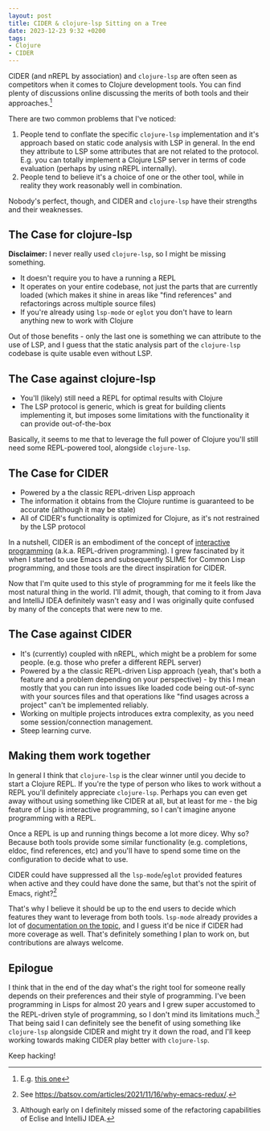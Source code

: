 ```yaml
---
layout: post
title: CIDER & clojure-lsp Sitting on a Tree
date: 2023-12-23 9:32 +0200
tags:
- Clojure
- CIDER
---
```


CIDER (and nREPL by association) and `clojure-lsp` are often seen as competitors when it comes to Clojure development tools. You can find plenty of discussions online
discussing the merits of both tools and their approaches.[^1]

There are two common problems that I've noticed:

1. People tend to conflate the specific `clojure-lsp` implementation and it's approach based on static code analysis with LSP in general. In the end they attribute to LSP some attributes that are not related to the protocol. E.g. you can totally implement a Clojure LSP server in terms of code evaluation (perhaps by using nREPL internally).
2. People tend to believe it's a choice of one or the other tool, while in reality they work reasonably well in combination.

Nobody's perfect, though, and CIDER and `clojure-lsp` have their strengths and their weaknesses.

## The Case for clojure-lsp

**Disclaimer:** I never really used `clojure-lsp`, so I might be missing something.

- It doesn't require you to have a running a REPL
- It operates on your entire codebase, not just the parts that are currently
  loaded (which makes it shine in areas like "find references" and refactorings
  across multiple source files)
- If you're already using `lsp-mode` or `eglot` you don't have to learn anything new to work with Clojure

Out of those benefits - only the last one is something we can attribute to the use of LSP, and I guess that the static analysis part of the `clojure-lsp` codebase is quite usable even without LSP.

## The Case against clojure-lsp

- You'll (likely) still need a REPL for optimal results with Clojure
- The LSP protocol is generic, which is great for building clients implementing it, but imposes some limitations with the functionality it can provide out-of-the-box

Basically, it seems to me that to leverage the full power of Clojure you'll still need some REPL-powered tool, alongside `clojure-lsp`.

## The Case for CIDER

- Powered by a the classic REPL-driven Lisp approach
- The information it obtains from the Clojure runtime is guaranteed to be accurate (although it may be stale)
- All of CIDER's functionality is optimized for Clojure, as it's not restrained by the LSP protocol

In a nutshell, CIDER is an embodiment of the concept of [interactive programming](https://docs.cider.mx/cider/usage/interactive_programming.html) (a.k.a. REPL-driven programming). I grew fascinated by it when I started to use Emacs and subsequently SLIME for Common Lisp programming, and those tools are the direct inspiration for CIDER.

Now that I'm quite used to this style of programming for me it feels like the
most natural thing in the world. I'll admit, though, that coming to it from Java
and IntelliJ IDEA definitely wasn't easy and I was originally quite confused by
many of the concepts that were new to me.

## The Case against CIDER

- It's (currently) coupled with nREPL, which might be a problem for some people. (e.g. those who prefer a different REPL server)
- Powered by a the classic REPL-driven Lisp approach (yeah, that's both a feature and a problem depending on your perspective) - by this I mean mostly that you can run into issues like loaded code being out-of-sync with your sources files and that operations like "find usages across a project" can't be implemented reliably.
- Working on multiple projects introduces extra complexity, as you need some session/connection management.
- Steep learning curve.

## Making them work together

In general I think that `clojure-lsp` is the clear winner until you decide to
start a Clojure REPL. If you're the type of person who likes to work without a
REPL you'll definitely appreciate `clojure-lsp`. Perhaps you can even get away
without using something like CIDER at all, but at least for me - the big feature
of Lisp is interactive programming, so I can't imagine anyone programming with a
REPL.

Once a REPL is up and running things become a lot more dicey. Why so? Because
both tools provide some similar functionality (e.g. completions, eldoc, find
references, etc) and you'll have to spend some time on the configuration to
decide what to use.

CIDER could have suppressed all the `lsp-mode`/`eglot` provided features when
active and they could have done the same, but that's not the spirit of Emacs,
right?[^2]

That's why I believe it should be up to the end users to decide which features
they want to leverage from both tools. `lsp-mode` already provides a lot of
[documentation on the
topic](https://emacs-lsp.github.io/lsp-mode/tutorials/clojure-guide/), and I
guess it'd be nice if CIDER had more coverage as well. That's definitely
something I plan to work on, but contributions are always welcome.

## Epilogue

I think that in the end of the day what's the right tool for someone really
depends on their preferences and their style of programming. I've been
programming in Lisps for almost 20 years and I grew super accustomed to the
REPL-driven style of programming, so I don't mind its limitations much.[^3] That
being said I can definitely see the benefit of using something like
`clojure-lsp` alongside CIDER and might try it down the road, and I'll keep
working towards making CIDER play better with `clojure-lsp`.

Keep hacking!

[^1]: E.g. [this one](https://www.reddit.com/r/Clojure/comments/d01ux4/is_lspclojure_redundant_with_cider/)
[^2]: See <https://batsov.com/articles/2021/11/16/why-emacs-redux/>.
[^3]: Although early on I definitely missed some of the refactoring capabilities of Eclise and IntelliJ IDEA.
